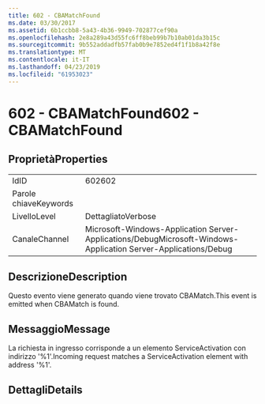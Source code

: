 ```yaml
---
title: 602 - CBAMatchFound
ms.date: 03/30/2017
ms.assetid: 6b1ccbb8-5a43-4b36-9949-702877cef90a
ms.openlocfilehash: 2e8a289a43d55fc6ff8beb99b7b10ab01da3b15c
ms.sourcegitcommit: 9b552addadfb57fab0b9e7852ed4f1f1b8a42f8e
ms.translationtype: MT
ms.contentlocale: it-IT
ms.lasthandoff: 04/23/2019
ms.locfileid: "61953023"
---
```

# <a name="602---cbamatchfound"></a><span data-ttu-id="8f030-102">602 - CBAMatchFound</span><span class="sxs-lookup"><span data-stu-id="8f030-102">602 - CBAMatchFound</span></span>
## <a name="properties"></a><span data-ttu-id="8f030-103">Proprietà</span><span class="sxs-lookup"><span data-stu-id="8f030-103">Properties</span></span>  
  
|||  
|-|-|  
|<span data-ttu-id="8f030-104">Id</span><span class="sxs-lookup"><span data-stu-id="8f030-104">ID</span></span>|<span data-ttu-id="8f030-105">602</span><span class="sxs-lookup"><span data-stu-id="8f030-105">602</span></span>|  
|<span data-ttu-id="8f030-106">Parole chiave</span><span class="sxs-lookup"><span data-stu-id="8f030-106">Keywords</span></span>||  
|<span data-ttu-id="8f030-107">Livello</span><span class="sxs-lookup"><span data-stu-id="8f030-107">Level</span></span>|<span data-ttu-id="8f030-108">Dettagliato</span><span class="sxs-lookup"><span data-stu-id="8f030-108">Verbose</span></span>|  
|<span data-ttu-id="8f030-109">Canale</span><span class="sxs-lookup"><span data-stu-id="8f030-109">Channel</span></span>|<span data-ttu-id="8f030-110">Microsoft-Windows-Application Server-Applications/Debug</span><span class="sxs-lookup"><span data-stu-id="8f030-110">Microsoft-Windows-Application Server-Applications/Debug</span></span>|  
  
## <a name="description"></a><span data-ttu-id="8f030-111">Descrizione</span><span class="sxs-lookup"><span data-stu-id="8f030-111">Description</span></span>  
 <span data-ttu-id="8f030-112">Questo evento viene generato quando viene trovato CBAMatch.</span><span class="sxs-lookup"><span data-stu-id="8f030-112">This event is emitted when CBAMatch is found.</span></span>  
  
## <a name="message"></a><span data-ttu-id="8f030-113">Messaggio</span><span class="sxs-lookup"><span data-stu-id="8f030-113">Message</span></span>  
 <span data-ttu-id="8f030-114">La richiesta in ingresso corrisponde a un elemento ServiceActivation con indirizzo '%1'.</span><span class="sxs-lookup"><span data-stu-id="8f030-114">Incoming request matches a ServiceActivation element with address '%1'.</span></span>  
  
## <a name="details"></a><span data-ttu-id="8f030-115">Dettagli</span><span class="sxs-lookup"><span data-stu-id="8f030-115">Details</span></span>
